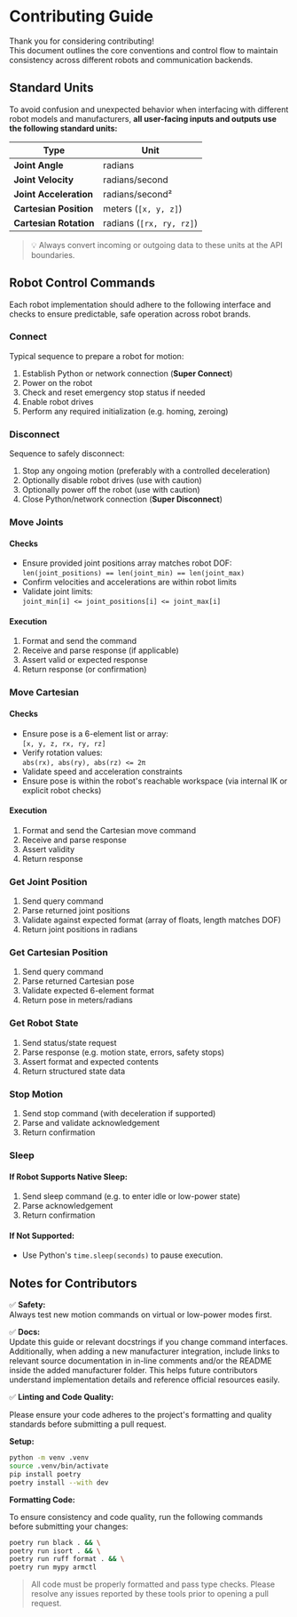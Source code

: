 # Contributing Guide

Thank you for considering contributing!  
This document outlines the core conventions and control flow to maintain consistency across different robots and communication backends.

## Standard Units

To avoid confusion and unexpected behavior when interfacing with different robot models and manufacturers, **all user-facing inputs and outputs use the following standard units:**

| Type                   | Unit                     |
| ---------------------- | ------------------------ |
| **Joint Angle**        | radians                  |
| **Joint Velocity**     | radians/second           |
| **Joint Acceleration** | radians/second²          |
| **Cartesian Position** | meters (`[x, y, z]`)     |
| **Cartesian Rotation** | radians (`[rx, ry, rz]`) |

> 💡 Always convert incoming or outgoing data to these units at the API boundaries.

## Robot Control Commands

Each robot implementation should adhere to the following interface and checks to ensure predictable, safe operation across robot brands.

### Connect

Typical sequence to prepare a robot for motion:

1. Establish Python or network connection (**Super Connect**)
2. Power on the robot
3. Check and reset emergency stop status if needed
4. Enable robot drives
5. Perform any required initialization (e.g. homing, zeroing)

### Disconnect

Sequence to safely disconnect:

1. Stop any ongoing motion (preferably with a controlled deceleration)
2. Optionally disable robot drives (use with caution)
3. Optionally power off the robot (use with caution)
4. Close Python/network connection (**Super Disconnect**)

### Move Joints

#### Checks

* Ensure provided joint positions array matches robot DOF:  
    `len(joint_positions) == len(joint_min) == len(joint_max)`
* Confirm velocities and accelerations are within robot limits
* Validate joint limits:  
    `joint_min[i] <= joint_positions[i] <= joint_max[i]`

#### Execution

1. Format and send the command
2. Receive and parse response (if applicable)
3. Assert valid or expected response
4. Return response (or confirmation)

### Move Cartesian

#### Checks

* Ensure pose is a 6-element list or array:  
    `[x, y, z, rx, ry, rz]`
* Verify rotation values:  
    `abs(rx), abs(ry), abs(rz) <= 2π`
* Validate speed and acceleration constraints
* Ensure pose is within the robot's reachable workspace (via internal IK or explicit robot checks)

#### Execution

1. Format and send the Cartesian move command
2. Receive and parse response
3. Assert validity
4. Return response

### Get Joint Position

1. Send query command
2. Parse returned joint positions
3. Validate against expected format (array of floats, length matches DOF)
4. Return joint positions in radians

### Get Cartesian Position

1. Send query command
2. Parse returned Cartesian pose
3. Validate expected 6-element format
4. Return pose in meters/radians

### Get Robot State

1. Send status/state request
2. Parse response (e.g. motion state, errors, safety stops)
3. Assert format and expected contents
4. Return structured state data

### Stop Motion

1. Send stop command (with deceleration if supported)
2. Parse and validate acknowledgement
3. Return confirmation

### Sleep

#### If Robot Supports Native Sleep:

1. Send sleep command (e.g. to enter idle or low-power state)
2. Parse acknowledgement
3. Return confirmation

#### If Not Supported:

* Use Python's `time.sleep(seconds)` to pause execution.

## Notes for Contributors

✅ **Safety:**  
Always test new motion commands on virtual or low-power modes first.

✅ **Docs:**  
Update this guide or relevant docstrings if you change command interfaces. Additionally, when adding a new manufacturer integration, include links to relevant source documentation in in-line comments and/or the README inside the added manufacturer folder. This helps future contributors understand implementation details and reference official resources easily.

✅ **Linting and Code Quality:**

Please ensure your code adheres to the project's formatting and quality standards before submitting a pull request.

**Setup:**

```bash
python -m venv .venv
source .venv/bin/activate
pip install poetry
poetry install --with dev
```

**Formatting Code:**

To ensure consistency and code quality, run the following commands before submitting your changes:

```bash
poetry run black . && \
poetry run isort . && \
poetry run ruff format . && \
poetry run mypy armctl
```

> All code must be properly formatted and pass type checks. Please resolve any issues reported by these tools prior to opening a pull request.
